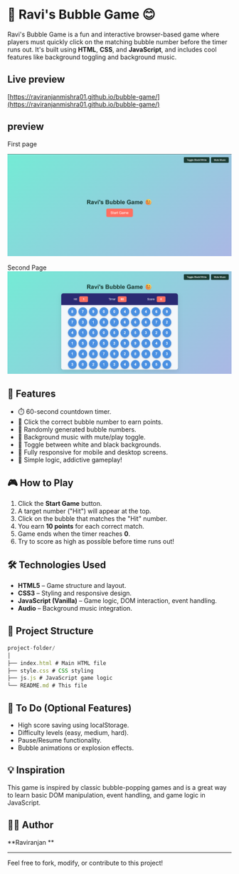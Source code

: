 # 🎈 Ravi's Bubble Game 😊

Ravi's Bubble Game is a fun and interactive browser-based game where players must quickly click on the matching bubble number before the timer runs out. It's built using **HTML**, **CSS**, and **JavaScript**, and includes cool features like background toggling and background music.

## Live preview

[https://raviranjanmishra01.github.io/bubble-game/](https://raviranjanmishra01.github.io/bubble-game/)


## preview
First page

![](./assets/preview-first.png) 

Second Page
![](./assets/preview-second.png)


## 🚀 Features

- ⏱️ 60-second countdown timer.
- 🎯 Click the correct bubble number to earn points.
- 🔢 Randomly generated bubble numbers.
- 🎵 Background music with mute/play toggle.
- 🎨 Toggle between white and black backgrounds.
- 📱 Fully responsive for mobile and desktop screens.
- 🧠 Simple logic, addictive gameplay!

## 🎮 How to Play

1. Click the **Start Game** button.
2. A target number ("Hit") will appear at the top.
3. Click on the bubble that matches the "Hit" number.
4. You earn **10 points** for each correct match.
5. Game ends when the timer reaches **0**.
6. Try to score as high as possible before time runs out!

## 🛠️ Technologies Used

- **HTML5** – Game structure and layout.
- **CSS3** – Styling and responsive design.
- **JavaScript (Vanilla)** – Game logic, DOM interaction, event handling.
- **Audio** – Background music integration.

## 📁 Project Structure
```js
project-folder/
│
├── index.html # Main HTML file
├── style.css # CSS styling
├── js.js # JavaScript game logic
└── README.md # This file
```

## 🧩 To Do (Optional Features)

- High score saving using localStorage.
- Difficulty levels (easy, medium, hard).
- Pause/Resume functionality.
- Bubble animations or explosion effects.

## 💡 Inspiration

This game is inspired by classic bubble-popping games and is a great way to learn basic DOM manipulation, event handling, and game logic in JavaScript.

## 👨‍💻 Author

**Raviranjan ** 

---

Feel free to fork, modify, or contribute to this project!
